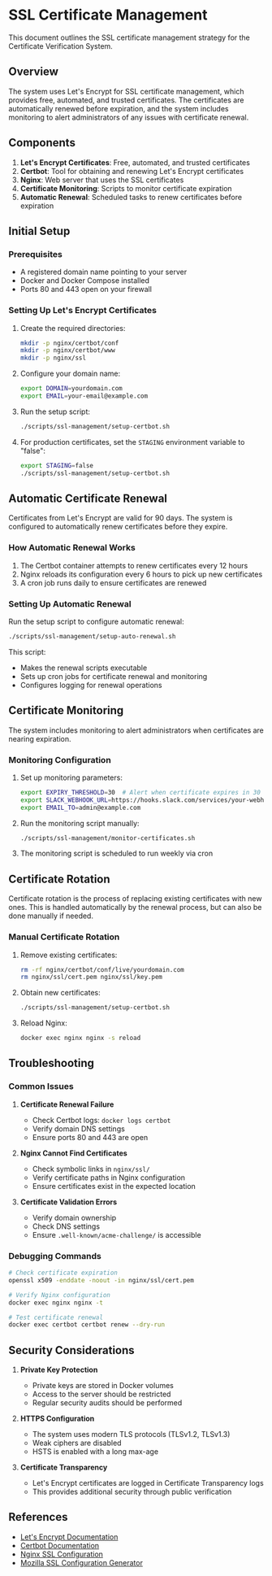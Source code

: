 # SSL Certificate Management

This document outlines the SSL certificate management strategy for the Certificate Verification System.

## Overview

The system uses Let's Encrypt for SSL certificate management, which provides free, automated, and trusted certificates. The certificates are automatically renewed before expiration, and the system includes monitoring to alert administrators of any issues with certificate renewal.

## Components

1. **Let's Encrypt Certificates**: Free, automated, and trusted certificates
2. **Certbot**: Tool for obtaining and renewing Let's Encrypt certificates
3. **Nginx**: Web server that uses the SSL certificates
4. **Certificate Monitoring**: Scripts to monitor certificate expiration
5. **Automatic Renewal**: Scheduled tasks to renew certificates before expiration

## Initial Setup

### Prerequisites

- A registered domain name pointing to your server
- Docker and Docker Compose installed
- Ports 80 and 443 open on your firewall

### Setting Up Let's Encrypt Certificates

1. Create the required directories:
   ```bash
   mkdir -p nginx/certbot/conf
   mkdir -p nginx/certbot/www
   mkdir -p nginx/ssl
   ```

2. Configure your domain name:
   ```bash
   export DOMAIN=yourdomain.com
   export EMAIL=your-email@example.com
   ```

3. Run the setup script:
   ```bash
   ./scripts/ssl-management/setup-certbot.sh
   ```

4. For production certificates, set the `STAGING` environment variable to "false":
   ```bash
   export STAGING=false
   ./scripts/ssl-management/setup-certbot.sh
   ```

## Automatic Certificate Renewal

Certificates from Let's Encrypt are valid for 90 days. The system is configured to automatically renew certificates before they expire.

### How Automatic Renewal Works

1. The Certbot container attempts to renew certificates every 12 hours
2. Nginx reloads its configuration every 6 hours to pick up new certificates
3. A cron job runs daily to ensure certificates are renewed

### Setting Up Automatic Renewal

Run the setup script to configure automatic renewal:
```bash
./scripts/ssl-management/setup-auto-renewal.sh
```

This script:
- Makes the renewal scripts executable
- Sets up cron jobs for certificate renewal and monitoring
- Configures logging for renewal operations

## Certificate Monitoring

The system includes monitoring to alert administrators when certificates are nearing expiration.

### Monitoring Configuration

1. Set up monitoring parameters:
   ```bash
   export EXPIRY_THRESHOLD=30  # Alert when certificate expires in 30 days or less
   export SLACK_WEBHOOK_URL=https://hooks.slack.com/services/your-webhook-url
   export EMAIL_TO=admin@example.com
   ```

2. Run the monitoring script manually:
   ```bash
   ./scripts/ssl-management/monitor-certificates.sh
   ```

3. The monitoring script is scheduled to run weekly via cron

## Certificate Rotation

Certificate rotation is the process of replacing existing certificates with new ones. This is handled automatically by the renewal process, but can also be done manually if needed.

### Manual Certificate Rotation

1. Remove existing certificates:
   ```bash
   rm -rf nginx/certbot/conf/live/yourdomain.com
   rm nginx/ssl/cert.pem nginx/ssl/key.pem
   ```

2. Obtain new certificates:
   ```bash
   ./scripts/ssl-management/setup-certbot.sh
   ```

3. Reload Nginx:
   ```bash
   docker exec nginx nginx -s reload
   ```

## Troubleshooting

### Common Issues

1. **Certificate Renewal Failure**
   - Check Certbot logs: `docker logs certbot`
   - Verify domain DNS settings
   - Ensure ports 80 and 443 are open

2. **Nginx Cannot Find Certificates**
   - Check symbolic links in `nginx/ssl/`
   - Verify certificate paths in Nginx configuration
   - Ensure certificates exist in the expected location

3. **Certificate Validation Errors**
   - Verify domain ownership
   - Check DNS settings
   - Ensure `.well-known/acme-challenge/` is accessible

### Debugging Commands

```bash
# Check certificate expiration
openssl x509 -enddate -noout -in nginx/ssl/cert.pem

# Verify Nginx configuration
docker exec nginx nginx -t

# Test certificate renewal
docker exec certbot certbot renew --dry-run
```

## Security Considerations

1. **Private Key Protection**
   - Private keys are stored in Docker volumes
   - Access to the server should be restricted
   - Regular security audits should be performed

2. **HTTPS Configuration**
   - The system uses modern TLS protocols (TLSv1.2, TLSv1.3)
   - Weak ciphers are disabled
   - HSTS is enabled with a long max-age

3. **Certificate Transparency**
   - Let's Encrypt certificates are logged in Certificate Transparency logs
   - This provides additional security through public verification

## References

- [Let's Encrypt Documentation](https://letsencrypt.org/docs/)
- [Certbot Documentation](https://certbot.eff.org/docs/)
- [Nginx SSL Configuration](https://nginx.org/en/docs/http/configuring_https_servers.html)
- [Mozilla SSL Configuration Generator](https://ssl-config.mozilla.org/)